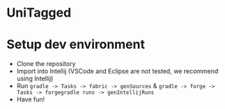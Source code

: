 # UniTagged

# Setup dev environment

- Clone the repository
- Import into Intellij (VSCode and Eclipse are not tested, we recommend using Intellij)
- Run `gradle -> Tasks -> fabric -> genSources` & `gradle -> forge -> Tasks -> forgegradle runs -> genIntellijRuns`
- Have fun!
